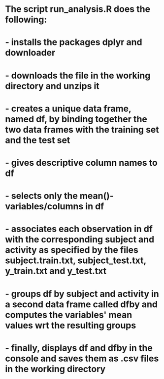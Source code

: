 # The script run_analysis.R does the following:
# - installs the packages dplyr and downloader
# - downloads the file in the working directory and unzips it  
# - creates a unique data frame, named df, by binding together the two data frames with the training set and the test set
# - gives descriptive column names to df
# - selects only the mean()-variables/columns in df
# - associates each observation in df with the corresponding subject and activity as specified by the files subject.train.txt, subject_test.txt, y_train.txt and y_test.txt 
# - groups df by subject and activity in a second data frame called dfby and computes the variables' mean values wrt the resulting groups
# - finally, displays df and dfby in the console and saves them as .csv files in the working directory
